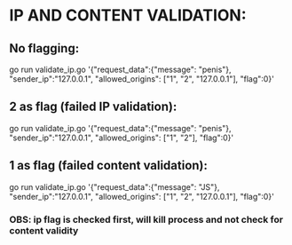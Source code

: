# IP AND CONTENT VALIDATION:

## No flagging:
go run validate_ip.go '{"request_data":{"message": "penis"}, "sender_ip":"127.0.0.1", "allowed_origins": ["1", "2", "127.0.0.1"], "flag":0}'

## 2 as flag (failed IP validation):
go run validate_ip.go '{"request_data":{"message": "penis"}, "sender_ip":"127.0.0.1", "allowed_origins": ["1", "2"], "flag":0}'

## 1 as flag (failed content validation):
go run validate_ip.go '{"request_data":{"message": "JS"}, "sender_ip":"127.0.0.1", "allowed_origins": ["1", "2", "127.0.0.1"], "flag":0}'

### OBS: ip flag is checked first, will kill process and not check for content validity
